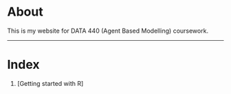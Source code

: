 # About

 This is my website for DATA 440 (Agent Based Modelling) coursework.
 
 -------

# Index

1. [Getting started with R]


